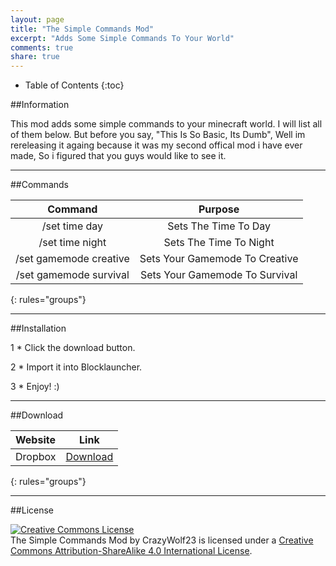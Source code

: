 ```yaml
---
layout: page
title: "The Simple Commands Mod"
excerpt: "Adds Some Simple Commands To Your World"
comments: true
share: true
---
```


* Table of Contents
{:toc}

##Information

This mod adds some simple commands to your minecraft world. I will list all of them below. But before you say, "This Is So Basic, Its Dumb", Well im rereleasing it againg because it was my second offical mod i have ever made, So i figured that you guys would like to see it.

---

##Commands

| Command | Purpose |
|:-------:|:-------:|
| /set time day | Sets The Time To Day |
| /set time night | Sets The Time To Night |
| /set gamemode creative | Sets Your Gamemode To Creative |
| /set gamemode survival | Sets Your Gamemode To Survival |

{: rules="groups"}

---

##Installation

1 * Click the download button.

2 * Import it into Blocklauncher.

3 * Enjoy! :)

---

##Download

| Website | Link    |
|:--------|:-------:|
| Dropbox | [Download](https://www.dropbox.com/s/fdzzyrpyqbffpku/Commands.js?dl=1)|


{: rules="groups"}

---

##License

<a rel="license" href="http://creativecommons.org/licenses/by-sa/4.0/"><img alt="Creative Commons License" style="border-width:0" src="https://i.creativecommons.org/l/by-sa/4.0/88x31.png" /></a><br /><span xmlns:dct="http://purl.org/dc/terms/" property="dct:title">The Simple Commands Mod</span> by <span xmlns:cc="http://creativecommons.org/ns#" property="cc:attributionName">CrazyWolf23</span> is licensed under a <a rel="license" href="http://creativecommons.org/licenses/by-sa/4.0/">Creative Commons Attribution-ShareAlike 4.0 International License</a>.
